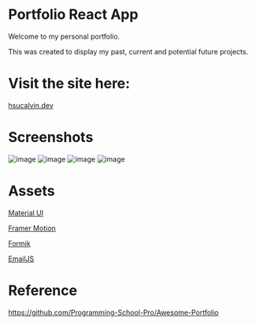 # Portfolio React App

Welcome to my personal portfolio.

This was created to display my past, current and potential future projects.

# Visit the site here:

[hsucalvin.dev](https://hsucalvin.dev/)

# Screenshots
![image](https://github.com/jabbacalvin/my-portfolio/assets/135464262/06418ac3-0f80-4b81-9a1d-45ae445db774)
![image](https://github.com/jabbacalvin/my-portfolio/assets/135464262/0df1aff4-0245-44b3-b1e2-ad13b73ea497)
![image](https://github.com/jabbacalvin/my-portfolio/assets/135464262/0f7123c0-b937-48c8-a1c4-becc31566ca8)
![image](https://github.com/jabbacalvin/my-portfolio/assets/135464262/2202eb39-41ce-469b-9aff-f7d01e05944f)

# Assets

[Material UI](https://mui.com/)

[Framer Motion](https://www.framer.com/motion/)

[Formik](https://formik.org/)

[EmailJS](https://www.emailjs.com/)


# Reference

https://github.com/Programming-School-Pro/Awesome-Portfolio
